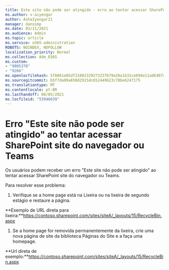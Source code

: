 ```yaml
---
title: Este site não pode ser atingido - erro ao tentar acessar SharePoint site do navegador ou Teams
ms.author: v-aiyengar
author: AshaIyengar21
manager: dansimp
ms.date: 03/11/2021
ms.audience: Admin
ms.topic: article
ms.service: o365-administration
ROBOTS: NOINDEX, NOFOLLOW
localization_priority: Normal
ms.collection: Adm_O365
ms.custom:
- "9005378"
- "9266"
ms.openlocfilehash: 5f8861e85df21082329273237679e26a1b31ce694e11ad6407d4690d7caf2fc9
ms.sourcegitcommit: b5f7da89a650d2915dc652449623c78be6247175
ms.translationtype: MT
ms.contentlocale: pt-BR
ms.lasthandoff: 08/05/2021
ms.locfileid: "53946639"
---
```

# <a name="this-site-cant-be-reached-error-when-trying-to-access-sharepoint-site-from-browser-or-teams"></a>Erro "Este site não pode ser atingido" ao tentar acessar SharePoint site do navegador ou Teams

Os usuários podem receber um erro "Este site não pode ser atingido" ao tentar acessar SharePoint site do navegador ou Teams. 

Para resolver esse problema: 

1. Verifique se a home page está na Lixeira ou na lixeira de segundo estágio e restaure a página.

**Exemplo de URL direta para lixeira:**https://contoso.sharepoint.com/sites/siteA/_layouts/15/RecycleBin.aspx

1. Se a home page for removida permanentemente da lixeira, crie uma nova página de site da biblioteca Páginas do Site e a faça uma homepage. 

**Url direta de exemplo:**https://contoso.sharepoint.com/sites/siteA/_layouts/15/RecycleBin.aspx